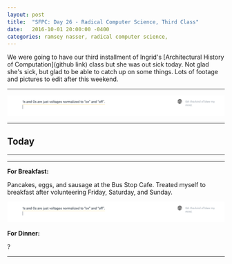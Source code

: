 ```yaml
---
layout: post
title:  "SFPC: Day 26 - Radical Computer Science, Third Class"
date:   2016-10-01 20:00:00 -0400
categories: ramsey nasser, radical computer science,
---
```


We were going to have our third installment of Ingrid's [Architectural History of Computation](github link) class but she was out sick today. Not glad she's sick, but glad to be able to catch up on some things. Lots of footage and pictures to edit after this weekend.

-----

![screenCap](/images/paperNotesOnOff.png)

-----

<h2>Today</h2>


-----

-----

**For Breakfast:**

Pancakes, eggs, and sausage at the Bus Stop Cafe. Treated myself to breakfast after volunteering Friday, Saturday, and Sunday.

![screenCap](/images/paperNotesOnOff.png)

**For Dinner:**

?

-----
